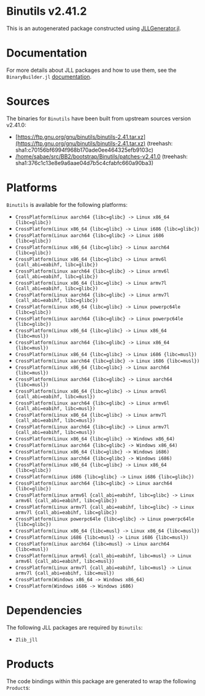 # Binutils v2.41.2
This is an autogenerated package constructed using [JLLGenerator.jl](https://github.com/JuliaPackaging/BinaryBuilder2.jl/tree/main/JLLGenerator.jl).

# Documentation
For more details about JLL packages and how to use them, see the `BinaryBuilder.jl` [documentation](https://docs.binarybuilder.org/stable/jll/).

# Sources
The binaries for `Binutils` have been built from upstream sources version v2.41.0:

 - [https://ftp.gnu.org/gnu/binutils/binutils-2.41.tar.xz](https://ftp.gnu.org/gnu/binutils/binutils-2.41.tar.xz) (treehash: sha1:c70156bf6994f968b170ade0ee464325efb9103c)
 - [/home/sabae/src/BB2/bootstrap/Binutils/patches-v2.41.0](/home/sabae/src/BB2/bootstrap/Binutils/patches-v2.41.0) (treehash: sha1:376c1c13e8e9a6aae04d7b5c4cfabfc660a90ba3)
# Platforms

`Binutils` is available for the following platforms:

 - `CrossPlatform(Linux aarch64 {libc=glibc} -> Linux x86_64 {libc=glibc})`
 - `CrossPlatform(Linux x86_64 {libc=glibc} -> Linux i686 {libc=glibc})`
 - `CrossPlatform(Linux aarch64 {libc=glibc} -> Linux i686 {libc=glibc})`
 - `CrossPlatform(Linux x86_64 {libc=glibc} -> Linux aarch64 {libc=glibc})`
 - `CrossPlatform(Linux x86_64 {libc=glibc} -> Linux armv6l {call_abi=eabihf, libc=glibc})`
 - `CrossPlatform(Linux aarch64 {libc=glibc} -> Linux armv6l {call_abi=eabihf, libc=glibc})`
 - `CrossPlatform(Linux x86_64 {libc=glibc} -> Linux armv7l {call_abi=eabihf, libc=glibc})`
 - `CrossPlatform(Linux aarch64 {libc=glibc} -> Linux armv7l {call_abi=eabihf, libc=glibc})`
 - `CrossPlatform(Linux x86_64 {libc=glibc} -> Linux powerpc64le {libc=glibc})`
 - `CrossPlatform(Linux aarch64 {libc=glibc} -> Linux powerpc64le {libc=glibc})`
 - `CrossPlatform(Linux x86_64 {libc=glibc} -> Linux x86_64 {libc=musl})`
 - `CrossPlatform(Linux aarch64 {libc=glibc} -> Linux x86_64 {libc=musl})`
 - `CrossPlatform(Linux x86_64 {libc=glibc} -> Linux i686 {libc=musl})`
 - `CrossPlatform(Linux aarch64 {libc=glibc} -> Linux i686 {libc=musl})`
 - `CrossPlatform(Linux x86_64 {libc=glibc} -> Linux aarch64 {libc=musl})`
 - `CrossPlatform(Linux aarch64 {libc=glibc} -> Linux aarch64 {libc=musl})`
 - `CrossPlatform(Linux x86_64 {libc=glibc} -> Linux armv6l {call_abi=eabihf, libc=musl})`
 - `CrossPlatform(Linux aarch64 {libc=glibc} -> Linux armv6l {call_abi=eabihf, libc=musl})`
 - `CrossPlatform(Linux x86_64 {libc=glibc} -> Linux armv7l {call_abi=eabihf, libc=musl})`
 - `CrossPlatform(Linux aarch64 {libc=glibc} -> Linux armv7l {call_abi=eabihf, libc=musl})`
 - `CrossPlatform(Linux x86_64 {libc=glibc} -> Windows x86_64)`
 - `CrossPlatform(Linux aarch64 {libc=glibc} -> Windows x86_64)`
 - `CrossPlatform(Linux x86_64 {libc=glibc} -> Windows i686)`
 - `CrossPlatform(Linux aarch64 {libc=glibc} -> Windows i686)`
 - `CrossPlatform(Linux x86_64 {libc=glibc} -> Linux x86_64 {libc=glibc})`
 - `CrossPlatform(Linux i686 {libc=glibc} -> Linux i686 {libc=glibc})`
 - `CrossPlatform(Linux aarch64 {libc=glibc} -> Linux aarch64 {libc=glibc})`
 - `CrossPlatform(Linux armv6l {call_abi=eabihf, libc=glibc} -> Linux armv6l {call_abi=eabihf, libc=glibc})`
 - `CrossPlatform(Linux armv7l {call_abi=eabihf, libc=glibc} -> Linux armv7l {call_abi=eabihf, libc=glibc})`
 - `CrossPlatform(Linux powerpc64le {libc=glibc} -> Linux powerpc64le {libc=glibc})`
 - `CrossPlatform(Linux x86_64 {libc=musl} -> Linux x86_64 {libc=musl})`
 - `CrossPlatform(Linux i686 {libc=musl} -> Linux i686 {libc=musl})`
 - `CrossPlatform(Linux aarch64 {libc=musl} -> Linux aarch64 {libc=musl})`
 - `CrossPlatform(Linux armv6l {call_abi=eabihf, libc=musl} -> Linux armv6l {call_abi=eabihf, libc=musl})`
 - `CrossPlatform(Linux armv7l {call_abi=eabihf, libc=musl} -> Linux armv7l {call_abi=eabihf, libc=musl})`
 - `CrossPlatform(Windows x86_64 -> Windows x86_64)`
 - `CrossPlatform(Windows i686 -> Windows i686)`
# Dependencies
The following JLL packages are required by `Binutils`:

 - `Zlib_jll`
# Products

The code bindings within this package are generated to wrap the following `Product`s:
<TODO>


